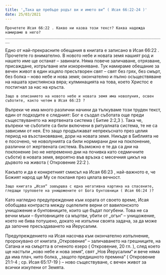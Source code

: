 ```yaml
---
title: '„Така ще пребъде родът ви и името ви“ ( Исая 66:22-24 )'
date: 25/03/2021
---
```


`Прочетете Исая 66:22 . Какво ни казва този текст? Каква надежда намираме в него?                 ________________________________________________________________________`

Едно от най-прекрасните обещания в книгата е записано в Исая 66:22 . Прочетете го внимателно. В новото небе и новата земя нашият род и нашето име ще останат – завинаги. Няма повече заличаване, отрязване, присаждане, изтръгване или изкореняване. Тук намираме обещание за вечен живот в един изцяло пресътворен свят – свят без грях, без смърт, без болка – ново небе и нова земя; окончателно и пълно осъществяване на нашата християнска вяра; кулминацията на това, което Христос е постигнал за нас на кръста.

`Защо в описанието на новото небе и новата земя има новолуния, освен съботите, както четем в Исая 66:23 ?`

Въпреки че има много различни начини да тълкуваме този труден текст, един от подходите е следният: Бог е създал съботата още преди съществуването на жертвената система ( Битие 2:2,3 ). Така че, въпреки че съботите са били включени в ритуалната система, те не са зависими от нея. Ето защо продължават непрекъснато през целия период на възстановяване, дори на новата земя. Никъде в Библията не е посочено, че новолунията са били нормирани дни на поклонение, различни от жертвената система. Възможно е те да са дни на поклонение (но не непременно дни на почивка като седмичните съботи) в новата земя, вероятно във връзка с месечния цикъл на дървото на живота ( Откровение 22:2 ).

Какъвто и да е конкретният смисъл на Исая 66:23 , най-важното е, че Божият народ ще Му се покланя през цялата вечност.

`Защо книгата „Исая“ завършва с една негативна картина на спасените, гледащи труповете на унищожените от Бога бунтовници ( Исая 66:24 )?`

Като нагледно предупреждение към хората от своето време, Исая обобщава контраста между оцелелите верни от вавилонското унищожение и бунтовниците, които ще бъдат погубени. Това не са вечни мъки – бунтовниците са мъртви, убити от „огън“ – унищожение, което не бива потушено, докато не изпълни своята задача, за да може да започне пресъздаването на Йерусалим.

Предупреждението на Исая насочва към окончателно изпълнение, пророкувано от книгата „Откровение“ – заличаването на грешниците, на Сатана и на смъртта в огненото езеро ( Откровение, 20 гл. ), след което ще настъпи „ново небе и нова земя“, свят „Нов Йерусалим“ и вече няма да има плач, нито болка, „защото предишното премина“ ( Откровение 21:1-4 ; ср. Исая 65:17-19 ) – ново съществуване, с вечен живот за всички изкупени от Земята.